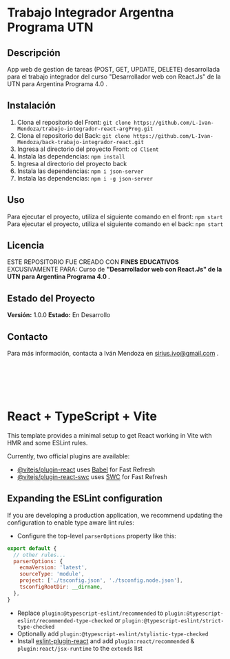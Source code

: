 # Trabajo Integrador Argentna Programa UTN

## Descripción
App web de gestion de tareas (POST, GET, UPDATE, DELETE) desarrollada para el trabajo integrador
del curso "Desarrollador web con React.Js" de la UTN para Argentina Programa 4.0 .

## Instalación
1. Clona el repositorio del Front: `git clone https://github.com/L-Ivan-Mendoza/trabajo-integrador-react-argProg.git`
2. Clona el repositorio del Back: `git clone https://github.com/L-Ivan-Mendoza/back-trabajo-integrador-react.git`
3. Ingresa al directorio del proyecto Front: `cd Client`
4. Instala las dependencias: `npm install`
6. Ingresa al directorio del proyecto back 
7. Instala las dependencias: `npm i json-server`
8. Instala las dependencias: `npm i -g json-server`

## Uso
Para ejecutar el proyecto, utiliza el siguiente comando en el front: `npm start`
Para ejecutar el proyecto, utiliza el siguiente comando en el back: `npm start`

## Licencia
ESTE REPOSITORIO FUE CREADO CON **FINES EDUCATIVOS** EXCUSIVAMENTE PARA:
Curso de **"Desarrollador web con React.Js" de la UTN para Argentina Programa 4.0 .**

## Estado del Proyecto
**Versión:** 1.0.0
**Estado:** En Desarrollo

## Contacto
Para más información, contacta a Iván Mendoza en sirius.ivo@gmail.com .

<br>
<br>
<br>
<br>

# React + TypeScript + Vite

This template provides a minimal setup to get React working in Vite with HMR and some ESLint rules.

Currently, two official plugins are available:

- [@vitejs/plugin-react](https://github.com/vitejs/vite-plugin-react/blob/main/packages/plugin-react/README.md) uses [Babel](https://babeljs.io/) for Fast Refresh
- [@vitejs/plugin-react-swc](https://github.com/vitejs/vite-plugin-react-swc) uses [SWC](https://swc.rs/) for Fast Refresh

## Expanding the ESLint configuration

If you are developing a production application, we recommend updating the configuration to enable type aware lint rules:

- Configure the top-level `parserOptions` property like this:

```js
export default {
  // other rules...
  parserOptions: {
    ecmaVersion: 'latest',
    sourceType: 'module',
    project: ['./tsconfig.json', './tsconfig.node.json'],
    tsconfigRootDir: __dirname,
  },
}
```

- Replace `plugin:@typescript-eslint/recommended` to `plugin:@typescript-eslint/recommended-type-checked` or `plugin:@typescript-eslint/strict-type-checked`
- Optionally add `plugin:@typescript-eslint/stylistic-type-checked`
- Install [eslint-plugin-react](https://github.com/jsx-eslint/eslint-plugin-react) and add `plugin:react/recommended` & `plugin:react/jsx-runtime` to the `extends` list
